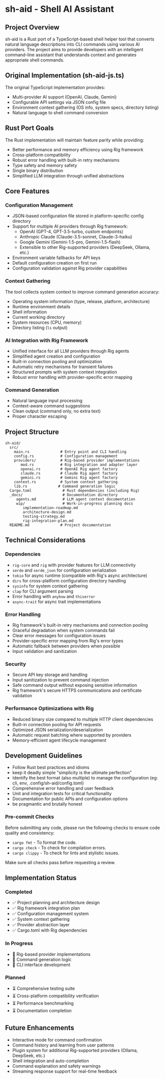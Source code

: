 # sh-aid - Shell AI Assistant

## Project Overview

sh-aid is a Rust port of a TypeScript-based shell helper tool that converts natural language descriptions into CLI commands using various AI providers. The project aims to provide developers with an intelligent command-line assistant that understands context and generates appropriate shell commands.

## Original Implementation (sh-aid-js.ts)

The original TypeScript implementation provides:
- Multi-provider AI support (OpenAI, Claude, Gemini)
- Configurable API settings via JSON config file
- Environment context gathering (OS info, system specs, directory listing)
- Natural language to shell command conversion

## Rust Port Goals

The Rust implementation will maintain feature parity while providing:
- Better performance and memory efficiency using Rig framework
- Cross-platform compatibility
- Robust error handling with built-in retry mechanisms
- Type safety and memory safety
- Single binary distribution
- Simplified LLM integration through unified abstractions

## Core Features

### Configuration Management
- JSON-based configuration file stored in platform-specific config directory
- Support for multiple AI providers through Rig framework:
  - OpenAI (GPT-4, GPT-3.5-turbo, custom endpoints)
  - Anthropic Claude (Claude-3.5-sonnet, Claude-3-haiku)
  - Google Gemini (Gemini-1.5-pro, Gemini-1.5-flash)
  - Extensible to other Rig-supported providers (DeepSeek, Ollama, etc.)
- Environment variable fallbacks for API keys
- Default configuration creation on first run
- Configuration validation against Rig provider capabilities

### Context Gathering
The tool collects system context to improve command generation accuracy:
- Operating system information (type, release, platform, architecture)
- Runtime environment details
- Shell information
- Current working directory
- System resources (CPU, memory)
- Directory listing (`ls` output)

### AI Integration with Rig Framework
- Unified interface for all LLM providers through Rig agents
- Simplified agent creation and configuration
- Built-in connection pooling and optimization
- Automatic retry mechanisms for transient failures
- Structured prompts with system context integration
- Robust error handling with provider-specific error mapping

### Command Generation
- Natural language input processing
- Context-aware command suggestions
- Clean output (command only, no extra text)
- Proper character escaping

## Project Structure

```
sh-aid/
  src/
    main.rs              # Entry point and CLI handling
    config.rs            # Configuration management
    providers/           # Rig-based provider implementations
       mod.rs            # Rig integration and adapter layer
       openai.rs         # OpenAI Rig agent factory
       claude.rs         # Claude Rig agent factory
       gemini.rs         # Gemini Rig agent factory
    context.rs           # System context gathering
    lib.rs              # Command generation logic
  Cargo.toml              # Rust dependencies (including Rig)
  _docs/                  # Documentation directory
     agents.md            # LLM agent context documentation
     wip/                 # Work-in-progress planning docs
        implementation-roadmap.md
        architecture-design.md
        testing-strategy.md
        rig-integration-plan.md
  README.md              # Project documentation
```

## Technical Considerations

### Dependencies
- `rig-core` and `rig` with provider features for LLM connectivity
- `serde` and `serde_json` for configuration serialization
- `tokio` for async runtime (compatible with Rig's async architecture)
- `dirs` for cross-platform configuration directory handling
- `sysinfo` for system context gathering
- `clap` for CLI argument parsing
- Error handling with `anyhow` and `thiserror`
- `async-trait` for async trait implementations

### Error Handling
- Rig framework's built-in retry mechanisms and connection pooling
- Graceful degradation when system commands fail
- Clear error messages for configuration issues
- Provider-specific error mapping from Rig's error types
- Automatic fallback between providers when possible
- Input validation and sanitization

### Security
- Secure API key storage and handling
- Input sanitization to prevent command injection
- Safe command output without exposing sensitive information
- Rig framework's secure HTTPS communications and certificate validation

### Performance Optimizations with Rig
- Reduced binary size compared to multiple HTTP client dependencies
- Built-in connection pooling for API requests
- Optimized JSON serialization/deserialization
- Automatic request batching where supported by providers
- Memory-efficient agent lifecycle management

## Development Guidelines

- Follow Rust best practices and idioms
- keep it deadly simple "simplicity is the ultimate perfection"
- Identify the best format (also multiple) to manage the configuration (eg: cli, env, .config/sh-aid/config.toml)
- Comprehensive error handling and user feedback
- Unit and integration tests for critical functionality
- Documentation for public APIs and configuration options
- be pragmantic and brutally honest

### Pre-commit Checks
Before submitting any code, please run the following checks to ensure code quality and consistency:
- `cargo fmt` - To format the code.
- `cargo check` - To check for compilation errors.
- `cargo clippy` - To check for lints and stylistic issues.

Make sure all checks pass before requesting a review.

## Implementation Status

### Completed
- ✅ Project planning and architecture design
- ✅ Rig framework integration plan
- ✅ Configuration management system
- ✅ System context gathering
- ✅ Provider abstraction layer
- ✅ Cargo.toml with Rig dependencies

### In Progress
- 🔄 Rig-based provider implementations
- 🔄 Command generation logic
- 🔄 CLI interface development

### Planned
- ⏳ Comprehensive testing suite
- ⏳ Cross-platform compatibility verification
- ⏳ Performance benchmarking
- ⏳ Documentation completion

## Future Enhancements

- Interactive mode for command confirmation
- Command history and learning from user patterns
- Plugin system for additional Rig-supported providers (Ollama, DeepSeek, etc.)
- Shell integration and auto-completion
- Command explanation and safety warnings
- Streaming response support for real-time feedback
